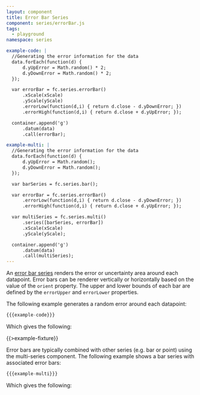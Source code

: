 ```yaml
---
layout: component
title: Error Bar Series
component: series/errorBar.js
tags:
  - playground
namespace: series

example-code: |
  //Generating the error information for the data
  data.forEach(function(d) {
      d.yUpError = Math.random() * 2;
      d.yDownError = Math.random() * 2;
  });

  var errorBar = fc.series.errorBar()
      .xScale(xScale)
      .yScale(yScale)
      .errorLow(function(d,i) { return d.close - d.yDownError; })
      .errorHigh(function(d,i) { return d.close + d.yUpError; });

  container.append('g')
      .datum(data)
      .call(errorBar);

example-multi: |
  //Generating the error information for the data
  data.forEach(function(d) {
      d.yUpError = Math.random();
      d.yDownError = Math.random();
  });

  var barSeries = fc.series.bar();

  var errorBar = fc.series.errorBar()
      .errorLow(function(d,i) { return d.close - d.yDownError; })
      .errorHigh(function(d,i) { return d.close + d.yUpError; });

  var multiSeries = fc.series.multi()
      .series([barSeries, errorBar])
      .xScale(xScale)
      .yScale(yScale);

  container.append('g')
      .datum(data)
      .call(multiSeries);
---
```


An [error bar series](http://en.wikipedia.org/wiki/Error_bar) renders the error or uncertainty area around each datapoint. Error bars can be renderer vertically or horizontally based on the value of the `orient` property. The upper and lower bounds of each bar are defined by the `errorUpper` and `errorLower` properties.

The following example generates a random error around each datapoint:

```js
{{{example-code}}}
```

Which gives the following:

{{>example-fixture}}

Error bars are typically combined with other series (e.g. bar or point) using the multi-series component. The following example shows a bar series with associated error bars:

```js
{{{example-multi}}}
```

Which gives the following:

<div id="multi-example" class="chart"> </div>
<script type="text/javascript">
(function() {
    var desiredWidth = $('#multi-example').width(),
        desiredHeight = desiredWidth / 2.4; //keeps the width-height ratio at 600-250 (defaults for createFixture)
    var f = createFixture('#multi-example', desiredWidth, desiredHeight, null, function() { return true; });
    var container = f.container, data = f.data,
      xScale = f.xScale, yScale = f.yScale;
    {{{example-multi}}}
}());
</script>
